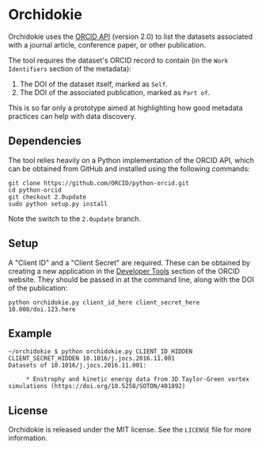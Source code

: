 # Orchidokie

Orchidokie uses the [ORCID API](https://orcid.org/organizations/integrators/API) (version 2.0) to list the datasets associated with a journal article, conference paper, or other publication.

The tool requires the dataset's ORCID record to contain (in the `Work Identifiers` section of the metadata):

1. The DOI of the dataset itself, marked as `Self`.
2. The DOI of the associated publication, marked as `Part of`.

This is so far only a prototype aimed at highlighting how good metadata practices can help with data discovery.

## Dependencies

The tool relies heavily on a Python implementation of the ORCID API, which can be obtained from GitHub and installed using the following commands:

```
git clone https://github.com/ORCID/python-orcid.git
cd python-orcid
git checkout 2.0update
sudo python setup.py install
```

Note the switch to the `2.0update` branch.

## Setup

A "Client ID" and a "Client Secret" are required. These can be obtained by creating a new application in the [Developer Tools](https://orcid.org/developer-tools) section of the ORCID website. They should be passed in at the command line, along with the DOI of the publication:

```
python orchidokie.py client_id_here client_secret_here 10.000/doi.123.here
```

## Example

```
~/orchidokie $ python orchidokie.py CLIENT_ID_HIDDEN CLIENT_SECRET_HIDDEN 10.1016/j.jocs.2016.11.001
Datasets of 10.1016/j.jocs.2016.11.001:

	 * Enstrophy and kinetic energy data from 3D Taylor-Green vortex simulations (https://doi.org/10.5258/SOTON/401892)
```

## License

Orchidokie is released under the MIT license. See the `LICENSE` file for more information.
